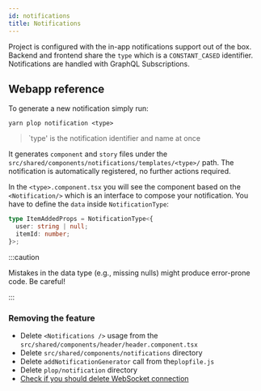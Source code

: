 ```yaml
---
id: notifications
title: Notifications
---
```


Project is configured with the in-app notifications support out of the box. Backend and frontend share the `type` which is a `CONSTANT_CASED` identifier. Notifications are handled with GraphQL Subscriptions.

## Webapp reference

To generate a new notification simply run:

```shell
yarn plop notification <type>
```

> `type' is the notification identifier and name at once

It generates `component` and `story` files under the `src/shared/components/notifications/templates/<type>/` path. The notification is automatically registered, no further actions required.

In the `<type>.component.tsx` you will see the component based on the `<Notification/>` which is an interface to compose your notification. You have to define the `data` inside `NotificationType`:


```typescript
type ItemAddedProps = NotificationType<{
  user: string | null;
  itemId: number;
}>;
```

:::caution

Mistakes in the data type (e.g., missing nulls) might produce error-prone code. Be careful!

:::

### Removing the feature

- Delete `<Notifications />` usage from the `src/shared/components/header/header.component.tsx`
- Delete `src/shared/components/notifications` directory
- Delete `addNotificationGenerator` call from  the`plopfile.js`
- Delete `plop/notification` directory
- [Check if you should delete WebSocket connection](/graphql-subscriptions#removing-the-feature)